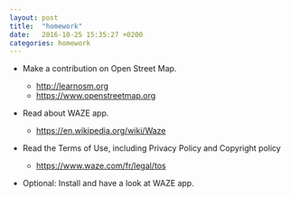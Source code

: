 ```yaml
---
layout: post
title:  "homework"
date:   2016-10-25 15:35:27 +0200
categories: homework
---
```




- Make a contribution on Open Street Map. 
	- http://learnosm.org
	- https://www.openstreetmap.org

- Read about WAZE app. 
	- https://en.wikipedia.org/wiki/Waze

- Read the Terms of Use, including Privacy Policy and Copyright policy 
	- https://www.waze.com/fr/legal/tos

- Optional: Install and have a look at WAZE app. 

